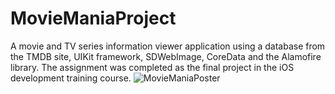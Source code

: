 # MovieManiaProject
A movie and TV series information viewer application using a database from the TMDB site, UIKit framework, SDWebImage, CoreData and the Alamofire library. The assignment was completed as the final project in the iOS development training course.
![MovieManiaPoster](https://user-images.githubusercontent.com/118993099/229093204-33287013-5ecc-4ae0-b4cc-e67151d69c03.png)
